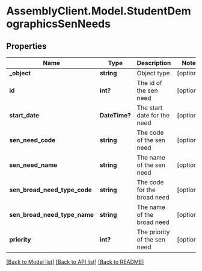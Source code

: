 # AssemblyClient.Model.StudentDemographicsSenNeeds
## Properties

Name | Type | Description | Notes
------------ | ------------- | ------------- | -------------
**_object** | **string** | Object type | [optional] 
**id** | **int?** | The id of the sen need | [optional] 
**start_date** | **DateTime?** | The start date for the need | [optional] 
**sen_need_code** | **string** | The code of the sen need | [optional] 
**sen_need_name** | **string** | The name of the sen need | [optional] 
**sen_broad_need_type_code** | **string** | The code for the broad need | [optional] 
**sen_broad_need_type_name** | **string** | The name of the broad need | [optional] 
**priority** | **int?** | The priority of the sen need | [optional] 

[[Back to Model list]](../README.md#documentation-for-models) [[Back to API list]](../README.md#documentation-for-api-endpoints) [[Back to README]](../README.md)

